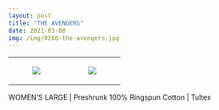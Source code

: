 ```yaml
---
layout: post
title: "THE AVENGERS"
date: 2021-03-08
img: /img/0260-the-avengers.jpg
---
```




<table style="width:100%;"><tr><td style="vertical-align:top;">
      <figure class="tmblr-full" data-orig-height="2048" data-orig-width="1365" data-orig-src="https://concertshirts.netlify.app/shirts/0260/0260-01.jpg"><img src="https://64.media.tumblr.com/eab3f2281c92cf47fbc10ff4012251ce/525b360ac23984b4-7a/s540x810/2df3bc08578c80e95c4a7072a27b3bd3a44ccce9.jpg" data-orig-height="2048" data-orig-width="1365" data-orig-src="https://concertshirts.netlify.app/shirts/0260/0260-01.jpg"/></figure></td>
    <td style="vertical-align:top;">
      <figure class="tmblr-full" data-orig-height="2048" data-orig-width="1365" data-orig-src="https://concertshirts.netlify.app/shirts/0260/0260-02.jpg"><img src="https://64.media.tumblr.com/39c00456ba2bf94f200da133fa11426a/525b360ac23984b4-44/s540x810/879a015f60512cd042e5c29a98167ae4c8d53ed7.jpg" data-orig-height="2048" data-orig-width="1365" data-orig-src="https://concertshirts.netlify.app/shirts/0260/0260-02.jpg"/></figure></td>
  </tr></table><p>
  WOMEN&rsquo;S LARGE | Preshrunk 100% Ringspun Cotton | Tultex
</p>
